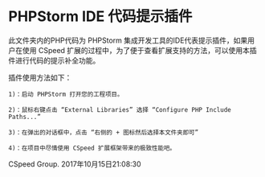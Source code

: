 # PHPStorm IDE 代码提示插件 #

此文件夹内的PHP代码为 PHPStorm 集成开发工具的IDE代表提示插件，如果用户在使用 CSpeed 扩展的过程中，为了便于查看扩展支持的方法，可以使用本插件进行代码的提示补全功能。

插件使用方法如下：

	1)：启动 PHPStorm 打开您的工程项目。
	
	2)：鼠标右键点击 “External Libraries” 选择 “Configure PHP Include Paths...”
	
	3)：在弹出的对话框中，点击 “右侧的 + 图标然后选择本文件夹即可”
	
	4)：在项目中尽情使用 CSpeed 扩展框架带来的极致性能吧。
	
	
CSpeed Group. 2017年10月15日21:08:30